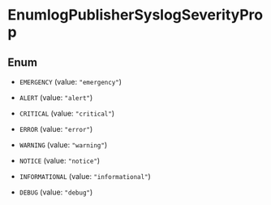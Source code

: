 

# EnumlogPublisherSyslogSeverityProp

## Enum


* `EMERGENCY` (value: `"emergency"`)

* `ALERT` (value: `"alert"`)

* `CRITICAL` (value: `"critical"`)

* `ERROR` (value: `"error"`)

* `WARNING` (value: `"warning"`)

* `NOTICE` (value: `"notice"`)

* `INFORMATIONAL` (value: `"informational"`)

* `DEBUG` (value: `"debug"`)



